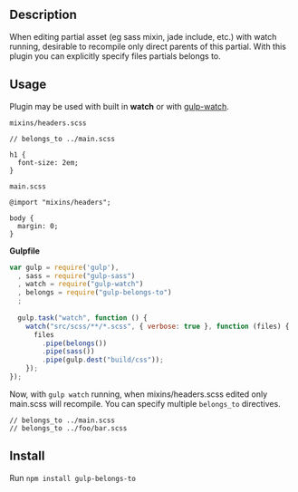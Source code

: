 ## Description

When editing partial asset (eg sass mixin, jade include, etc.) with watch running, desirable to recompile only direct parents of this partial. With this plugin you can explicitly specify files partials belongs to.

## Usage

Plugin may be used with built in __watch__ or with [gulp-watch](https://github.com/floatdrop/gulp-watch).

`mixins/headers.scss`
```
// belongs_to ../main.scss

h1 {
  font-size: 2em;
}
```

`main.scss`
```
@import "mixins/headers";

body {
  margin: 0;
}
```

__Gulpfile__
```js
var gulp = require('gulp'),
  , sass = require("gulp-sass")
  , watch = require("gulp-watch")
  , belongs = require("gulp-belongs-to")
  ;
  
  gulp.task("watch", function () {
    watch("src/scss/**/*.scss", { verbose: true }, function (files) {
      files
        .pipe(belongs())
        .pipe(sass())
        .pipe(gulp.dest("build/css"));
    });
});
```

Now, with `gulp watch` running, when mixins/headers.scss edited only main.scss will recompile.
You can specify multiple `belongs_to` directives.
```
// belongs_to ../main.scss
// belongs_to ../foo/bar.scss
```

## Install

Run `npm install gulp-belongs-to`
